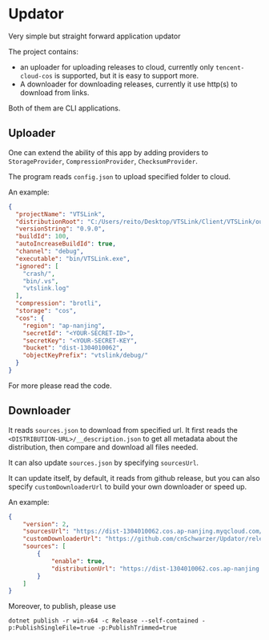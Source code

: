 # Updator
Very simple but straight forward application updator

The project contains:
- an uploader for uploading releases to cloud, currently only `tencent-cloud-cos` is supported, but it is easy to support more.
- A downloader for downloading releases, currently it use http(s) to download from links.

Both of them are CLI applications.

## Uploader
One can extend the ability of this app by adding providers to `StorageProvider`, `CompressionProvider`, `ChecksumProvider`.

The program reads `config.json` to upload specified folder to cloud.

An example:
```json
{
  "projectName": "VTSLink",
  "distributionRoot": "C:/Users/reito/Desktop/VTSLink/Client/VTSLink/out/install/x64-Debug",
  "versionString": "0.9.0",
  "buildId": 100,
  "autoIncreaseBuildId": true,
  "channel": "debug",
  "executable": "bin/VTSLink.exe",
  "ignored": [
    "crash/",
    "bin/.vs",
    "vtslink.log"
  ],
  "compression": "brotli",
  "storage": "cos",
  "cos": {
    "region": "ap-nanjing",
    "secretId": "<YOUR-SECRET-ID>",
    "secretKey": "<YOUR-SECRET-KEY",
    "bucket": "dist-1304010062",
    "objectKeyPrefix": "vtslink/debug/"
  }
}
```
For more please read the code.

## Downloader
It reads `sources.json` to download from specified url. It first reads the `<DISTRIBUTION-URL>/__description.json` to get all metadata about the distribution, then compare and download all files needed.

It can also update `sources.json` by specifying `sourcesUrl`.

It can update itself, by default, it reads from github release, but you can also specify `customDownloaderUrl` to build your own downloader or speed up.

An example:
```json
{
    "version": 2,
    "sourcesUrl": "https://dist-1304010062.cos.ap-nanjing.myqcloud.com/vtslink/sources.json",
    "customDownloaderUrl": "https://github.com/cnSchwarzer/Updator/releases/latest/download",
    "sources": [
        {
            "enable": true,
            "distributionUrl": "https://dist-1304010062.cos.ap-nanjing.myqcloud.com/vtslink/debug"
        }
    ]
}
```

Moreover, to publish, please use
```
dotnet publish -r win-x64 -c Release --self-contained -p:PublishSingleFile=true -p:PublishTrimmed=true
```
